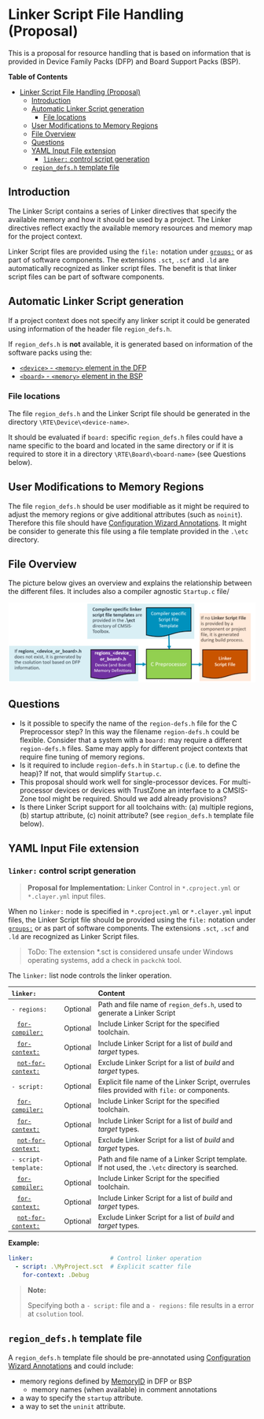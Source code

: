 # Linker Script File Handling (Proposal)

<!-- markdownlint-disable MD009 -->
<!-- markdownlint-disable MD013 -->
<!-- markdownlint-disable MD036 -->

This is a proposal for resource handling that is based on information that is provided in Device Family Packs (DFP) and Board Support Packs (BSP).

**Table of Contents**

- [Linker Script File Handling (Proposal)](#linker-script-file-handling-proposal)
  - [Introduction](#introduction)
  - [Automatic Linker Script generation](#automatic-linker-script-generation)
    - [File locations](#file-locations)
  - [User Modifications to Memory Regions](#user-modifications-to-memory-regions)
  - [File Overview](#file-overview)
  - [Questions](#questions)
  - [YAML Input File extension](#yaml-input-file-extension)
    - [`linker:` control script generation](#linker-control-script-generation)
  - [`region_defs.h` template file](#region_defsh-template-file)

## Introduction

The Linker Script contains a series of Linker directives that specify the available memory and how it should be used by a project. The Linker directives reflect exactly the available memory resources and memory map for the project context.

Linker Script files are provided using the `file:` notation under [`groups:`](YML-Input-Format.md#groups) or as part of software components. The extensions `.sct`, `.scf` and `.ld` are automatically recognized as linker script files. The benefit is that linker script files can be part of software components.

## Automatic Linker Script generation

If a project context does not specify any linker script it could be generated using information of the header file `region_defs.h`.

If `region_defs.h` is **not** available, it is generated based on information of the software packs using the:

- [`<device>` - `<memory>` element in the DFP](https://open-cmsis-pack.github.io/Open-CMSIS-Pack-Spec/main/html/pdsc_boards_pg.html#element_board_memory)
- [`<board>` - `<memory>` element in the BSP](https://open-cmsis-pack.github.io/Open-CMSIS-Pack-Spec/main/html/pdsc_family_pg.html#element_memory)

### File locations

The file `region_defs.h` and the Linker Script file should be generated in the directory `\RTE\Device\<device-name>`.  

It should be evaluated if `board:` specific `region_defs.h` files could have a name specific to the board and located in the same directory or if it is required to store it in a directory `\RTE\Board\<board-name>` (see Questions below).

## User Modifications to Memory Regions

The file `region_defs.h` should be user modifiable as it might be required to adjust the memory regions or give additional attributes (such as `noinit`).  Therefore this file should have [Configuration Wizard Annotations](https://open-cmsis-pack.github.io/Open-CMSIS-Pack-Spec/main/html/configWizard.html). It might be consider to generate this file using a file template provided in the `.\etc` directory.

## File Overview

The picture below gives an overview and explains the relationship between the different files. It includes also a compiler agnostic `Startup.c` file/

![Linker Script File Generation](./images/linker-script-file.png "Linker Script File Generation")

## Questions

- Is it possible to specify the name of the `region-defs.h` file for the C Preprocessor step?  In this way the filename `region-defs.h` could be flexible. Consider that a system with a `board:` may require a different `region-defs.h` files.  Same may apply for different project contexts that require fine tuning of memory regions.
- Is it required to include `region-defs.h` in `Startup.c` (i.e. to define the heap)? If not, that would simplify `Startup.c`.
- This proposal should work well for single-processor devices.  For multi-processor devices or devices with TrustZone an interface to a CMSIS-Zone tool might be required. Should we add already provisions?
- Is there Linker Script support for all toolchains with: (a) multiple regions, (b) startup attribute, (c) noinit attribute?  (see `region_defs.h` template file below).

## YAML Input File extension

### `linker:` control script generation

>**Proposal for Implementation:** Linker Control in `*.cproject.yml` or `*.clayer.yml` input files.

When no `linker:` node is specified in `*.cproject.yml` or `*.clayer.yml` input files, the Linker Script file should be provided using the `file:` notation under [`groups:`](YML-Input-Format.md#groups) or as part of software components. The extensions `.sct`, `.scf` and `.ld` are recognized as Linker Script files.

> ToDo: The extension *.sct is considered unsafe under Windows operating systems, add a check in `packchk` tool.

The `linker:` list node controls the linker operation.

`linker:`                                             |              |  Content
:-----------------------------------------------------|:-------------|:--------------------------------
`- regions:`                                          |  Optional    | Path and file name of `region_defs.h`, used to generate a Linker Script
&nbsp;&nbsp; [`for-compiler:`](YML-Input-Format.md#for-compiler)         |   Optional   | Include Linker Script for the specified toolchain.
&nbsp;&nbsp; [`for-context:`](YML-Input-Format.md#for-context)           |   Optional   | Include Linker Script for a list of *build* and *target* types.
&nbsp;&nbsp; [`not-for-context:`](YML-Input-Format.md#not-for-context)   |   Optional   | Exclude Linker Script for a list of *build* and *target* types.
`- script:`                                           |   Optional   | Explicit file name of the Linker Script, overrules files provided with `file:` or components.
&nbsp;&nbsp; [`for-compiler:`](YML-Input-Format.md#for-compiler)         |   Optional   | Include Linker Script for the specified toolchain.
&nbsp;&nbsp; [`for-context:`](YML-Input-Format.md#for-context)           |   Optional   | Include Linker Script for a list of *build* and *target* types.
&nbsp;&nbsp; [`not-for-context:`](YML-Input-Format.md#not-for-context)   |   Optional   | Exclude Linker Script for a list of *build* and *target* types.
`- script-template:`                                  |   Optional   | Path and file name of a Linker Script template. If not used, the `.\etc` directory is searched.
&nbsp;&nbsp; [`for-compiler:`](YML-Input-Format.md#for-compiler)         |   Optional   | Include Linker Script for the specified toolchain.
&nbsp;&nbsp; [`for-context:`](YML-Input-Format.md#for-context)           |   Optional   | Include Linker Script for a list of *build* and *target* types.
&nbsp;&nbsp; [`not-for-context:`](YML-Input-Format.md#not-for-context)   |   Optional   | Exclude Linker Script for a list of *build* and *target* types.

**Example:**

```yml
linker:                      # Control linker operation
  - script: .\MyProject.sct  # Explicit scatter file
    for-context: .Debug  
```

>**Note:**
>
> Specifying both a `- script:` file and a `- regions:` file results in a error at `csolution` tool.

## `region_defs.h` template file

A `region_defs.h` template file should be pre-annotated using [Configuration Wizard Annotations](https://open-cmsis-pack.github.io/Open-CMSIS-Pack-Spec/main/html/configWizard.html) and could include:

- memory regions defined by [MemoryID](https://open-cmsis-pack.github.io/Open-CMSIS-Pack-Spec/main/html/pdsc_family_pg.html#MemoryIDTypeEnum) in DFP or BSP
  - memory names (when available) in comment annotations
- a way to specify the `startup` attribute.
- a way to set the `uninit` attribute.
